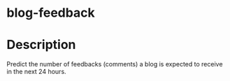 # blog-feedback

# Description

Predict the number of feedbacks (comments) a blog is expected to receive in the next 24 hours.


